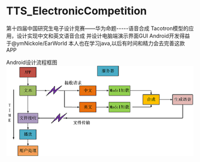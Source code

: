 # TTS_ElectronicCompetition
第十四届中国研究生电子设计竞赛——华为命题-----语音合成
Tacotron模型的应用，设计实现中文和英文语音合成 并设计电脑端演示界面GUI
Android开发得益于@ymNickole/EarWorld 本人也在学习java,以后有时间和精力会去完善这款APP

Android设计流程框图
![Image text](https://github.com/YoungofNUAA/TTS_ElectronicCompetition/blob/master/APP1.png)

